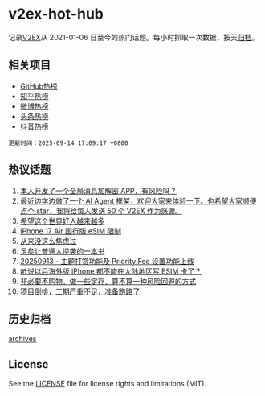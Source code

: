 # v2ex-hot-hub

 记录[V2EX](https://www.v2ex.com/)从 2021-01-06 日至今的热门话题。每小时抓取一次数据，按天[归档](archives)。
 
 ## 相关项目

- [GitHub热榜](https://github.com/lonnyzhang423/github-hot-hub)
- [知乎热榜](https://github.com/lonnyzhang423/zhihu-hot-hub)
- [微博热榜](https://github.com/lonnyzhang423/weibo-hot-hub)
- [头条热榜](https://github.com/lonnyzhang423/toutiao-hot-hub)
- [抖音热榜](https://github.com/lonnyzhang423/douyin-hot-hub)


 `更新时间：2025-09-14 17:09:17 +0800`

## 热议话题

1. [本人开发了一个全局消息加解密 APP，有风险吗？](https://www.v2ex.com/t/1159041)
1. [最近边学边做了一个 AI Agent 框架，欢迎大家来体验一下。也希望大家顺便点个 star，我将给每人发送 50 个 V2EX 作为感谢。](https://www.v2ex.com/t/1159055)
1. [希望这个世界好人越来越多](https://www.v2ex.com/t/1159054)
1. [iPhone 17 Air 国行版 eSIM 限制](https://www.v2ex.com/t/1159036)
1. [从来没这么焦虑过](https://www.v2ex.com/t/1159011)
1. [足矣让普通人逆袭的一本书](https://www.v2ex.com/t/1159060)
1. [20250913 - 主题打赏功能及 Priority Fee 设置功能上线](https://www.v2ex.com/t/1159042)
1. [听说以后海外版 iPhone 都不能在大陆地区写 ESIM 卡了？](https://www.v2ex.com/t/1159058)
1. [非必要不购物，做一些定存，算不算一种风险回避的方式](https://www.v2ex.com/t/1159085)
1. [项目倒排，工期严重不足，准备跑路了](https://www.v2ex.com/t/1159075)

## 历史归档

[archives](archives)

## License

See the [LICENSE](LICENSE) file for license rights and limitations (MIT).
